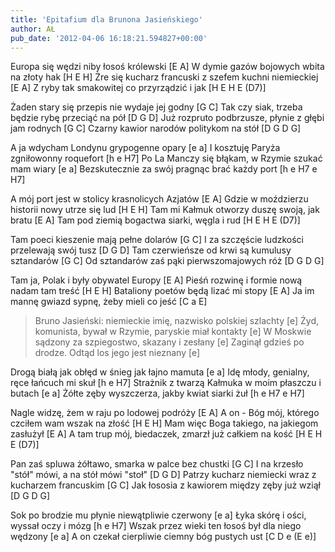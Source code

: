 ```yaml
---
title: 'Epitafium dla Brunona Jasieńskiego'
author: AŁ
pub_date: '2012-04-06 16:18:21.594827+00:00'
---
```


Europa się wędzi niby łosoś królewski [E A]
W dymie gazów bojowych wbita na złoty hak [H E H]
Żre się kucharz francuski z szefem kuchni niemieckiej [E A]
Z ryby tak smakowitej co przyrządzić i jak [H E H E (D7)]

Żaden stary się przepis nie wydaje jej godny [G C]
Tak czy siak, trzeba będzie rybę przeciąć na pół [D G D]
Już rozpruto podbrzusze, płynie z głębi jam rodnych [G C]
Czarny kawior narodów politykom na stół [D G D G]

A ja wdycham Londynu grypogenne opary [e a]
I kosztuję Paryża zgniłowonny roquefort [h e H7]
Po La Manczy się błąkam, w Rzymie szukać mam wiary [e a]
Bezskutecznie za swój pragnąc brać każdy port [h e H7 e H7]

A mój port jest w stolicy krasnolicych Azjatów [E A]
Gdzie w moździerzu historii nowy utrze się lud [H E H]
Tam mi Kałmuk otworzy duszę swoją, jak bratu [E A]
Tam pod ziemią bogactwa siarki, węgla i rud [H E H E (D7)]

Tam poeci kieszenie mają pełne dolarów [G C]
I za szczęście ludzkości przelewają swój tusz [D G D]
Tam czerwieńsze od krwi są kumulusy sztandarów [G C]
Od sztandarów zaś pąki pierwszomajowych róż [D G D G]

Tam ja, Polak i były obywatel Europy [E A]
Pieśń rozwinę i formie nową nadam tam treść [H E H]
Bataliony poetów będą lizać mi stopy [E A]
Ja im mannę gwiazd sypnę, żeby mieli co jeść [C a E]

>Bruno Jasieński: niemieckie imię, nazwisko polskiej szlachty [e]
>Żyd, komunista, bywał w Rzymie, paryskie miał kontakty [e]
>W Moskwie sądzony za szpiegostwo, skazany i zesłany [e]
>Zaginął gdzieś po drodze. Odtąd los jego jest nieznany [e]

Drogą białą jak obłęd w śnieg jak łajno mamuta [e a]
Idę młody, genialny, ręce łańcuch mi skuł [h e H7]
Strażnik z twarzą Kałmuka w moim płaszczu i butach [e a]
Żółte zęby wyszczerza, jakby kwiat siarki żuł [h e H7 e H7]

Nagle widzę, żem w raju po lodowej podróży [E A]
A on - Bóg mój, którego czciłem wam wszak na złość [H E H]
Mam więc Boga takiego, na jakiegom zasłużył [E A]
A tam trup mój, biedaczek, zmarzł już całkiem na kość [H E H E (D7)]

Pan zaś spluwa żółtawo, smarka w palce bez chustki [G C]
I na krzesło "stół" mówi, a na stół mówi "stoł" [D G D]
Patrzy kucharz niemiecki wraz z kucharzem francuskim [G C]
Jak łososia z kawiorem między zęby już wziął [D G D G]

Sok po brodzie mu płynie niewątpliwie czerwony [e a]
Łyka skórę i ości, wyssał oczy i mózg  [h e H7]
Wszak przez wieki ten łosoś był dla niego wędzony [e a]
A on czekał cierpliwie ciemny bóg pustych ust [C D e (E e)]